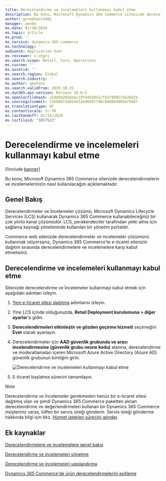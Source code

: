 ```yaml
---
title: Derecelendirme ve incelemeleri kullanmayı kabul etme
description: Bu konu, Microsoft Dynamics 365 Commerce sitenizde derecelendirmelerin ve incelemelerinizin nasıl kullanılacağını açıklamaktadır.
author: gvrmohanreddy
manager: annbe
ms.date: 01/30/2020
ms.topic: article
ms.prod: ''
ms.service: dynamics-365-commerce
ms.technology: ''
audience: Application User
ms.reviewer: v-chgri
ms.search.scope: Retail, Core, Operations
ms.custom: ''
ms.assetid: ''
ms.search.region: Global
ms.search.industry: ''
ms.author: gmohanv
ms.search.validFrom: 2019-10-31
ms.dyn365.ops.version: Release 10.0.5
ms.openlocfilehash: cbdb69202ebec19f4442041cfb1f99857da36d2e
ms.sourcegitcommit: 12b9d6f2dd24e52e46487748c848864909af6967
ms.translationtype: HT
ms.contentlocale: tr-TR
ms.lasthandoff: 02/14/2020
ms.locfileid: "3057522"
---
```

# <a name="opt-in-to-use-ratings-and-reviews"></a>Derecelendirme ve incelemeleri kullanmayı kabul etme

[!include [banner](includes/banner.md)]

Bu konu, Microsoft Dynamics 365 Commerce sitenizde derecelendirmelerin ve incelemelerinizin nasıl kullanılacağını açıklamaktadır.

## <a name="overview"></a>Genel Bakış

Derecelendirmeler ve İncelemeler çözümü, Microsoft Dynamics Lifecycle Services (LCS) kullanarak Dynamics 365 Commerce kullanabileceğiniz bir çok yönlü kanal çözümüdür. LCS, perakendeciler tarafından yetki alma için sağlama kaynağı yönetiminde kullanılan bir yönetim portaldır.

Commerce web sitenizde derecelendirmeler ve incelemeler çözümünü kullanmak istiyorsanız, Dynamics 365 Commerce'te e-ticaret sitenizin dağıtım sırasında derecelendirmelere ve incelemelere karşı kabul etmelisiniz.

## <a name="opt-in-to-use-ratings-and-reviews"></a>Derecelendirme ve incelemeleri kullanmayı kabul etme

Sitenizde derecelendirme ve İncelemeler kullanmayı kabul etmek için aşağıdaki adımları izleyin.

1. [Yeni e-ticaret sitesi dağıtma](deploy-ecommerce-site.md) adımlarını izleyin.
1. Yine LCS içinde olduğunuzda, **Retail Deployment kurulumuna \> diğer ayarlar**'a gidin.
1. **Derecelendirmeleri etkinleştir ve gözden geçirme hizmeti** seçeneğini **Evet** olarak ayarlayın.
1. Derecelendirmeler için **AAD güvenlik grubunda ve aracı incelendirmesine (güvenlik grubu nesne kodu)** alanına, derecelendirme ve moderatlamaları içeren Microsoft Azure Active Directory (Azure AD) güvenlik grubunun kimliğini girin.

    ![Derecelendirme ve incelemeleri kullanmayı kabul etme](media/LCS_RnR_Preference.png)

1. E-ticaret başlatma sürecini tamamlayın.

> [!NOTE] 
> Derecelendirme ve İncelemeler gerekmeden henüz bir e-ticaret sitesi dağıtmış olan ve şimdi Dynamics 365 Commerce paketten alınan derecelendirme ve değerlendirmeleri kullanan bir Dynamics 365 Commerce müşteriniz varsa, lütfen bir servis isteği gönderin. Servis isteği gönderme hakkında bilgi için bkz. [Hizmet istekleri sürecini gönder](../fin-ops-core/dev-itpro/lifecycle-services/submit-request-dynamics-service-engineering-team.md?toc=/dynamics365/commerce/toc.json). 

## <a name="additional-resources"></a>Ek kaynaklar

[Derecelendirmelere ve incelemelere genel bakış](ratings-reviews-overview.md)

[Derecelendirme ve incelemeleri yönetme](manage-reviews.md)

[Derecelendirme ve incelemeleri yapılandırma](configure-ratings-reviews.md)

[Dynamics 365 Commerce'de ürün derecelendirmelerini eşitleme](sync-product-ratings.md)


